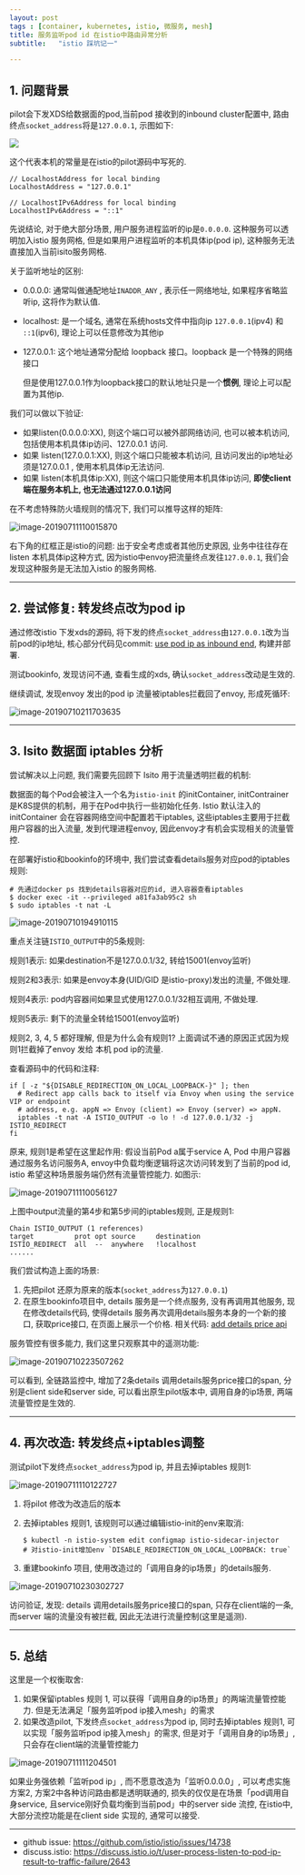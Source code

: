 ```yaml
---
layout: post
tags : [container, kubernetes, istio, 微服务, mesh]
title: 服务监听pod id 在istio中路由异常分析
subtitle:   "istio 踩坑记一"

---
```


## 1. 问题背景

pilot会下发XDS给数据面的pod,当前pod 接收到的inbound cluster配置中, 路由终点`socket_address`将是`127.0.0.1`, 示图如下:

![](http://zhongfox-blogimage-1256048497.cos.ap-guangzhou.myqcloud.com/2019-07-11-035449.jpg)



这个代表本机的常量是在istio的pilot源码中写死的. 

```
// LocalhostAddress for local binding
LocalhostAddress = "127.0.0.1"

// LocalhostIPv6Address for local binding
LocalhostIPv6Address = "::1"
```


先说结论, 对于绝大部分场景, 用户服务进程监听的ip是`0.0.0.0`. 这种服务可以透明加入istio 服务网格, 但是如果用户进程监听的本机具体ip(pod ip), 这种服务无法直接加入当前isito服务网格.

关于监听地址的区别:

- 0.0.0.0: 通常叫做通配地址`INADDR_ANY` , 表示任一网络地址, 如果程序省略监听ip, 这将作为默认值.

- localhost: 是一个域名, 通常在系统hosts文件中指向ip `127.0.0.1`(ipv4) 和 `::1`(ipv6), 理论上可以任意修改为其他ip

- 127.0.0.1: 这个地址通常分配给 loopback 接口。loopback 是一个特殊的网络接口

  但是使用127.0.0.1作为loopback接口的默认地址只是一个**惯例**, 理论上可以配置为其他ip.

我们可以做以下验证:

- 如果listen(0.0.0.0:XX), 则这个端口可以被外部网络访问, 也可以被本机访问, 包括使用本机具体ip访问、127.0.0.1 访问.
- 如果 listen(127.0.0.1:XX), 则这个端口只能被本机访问, 且访问发出的ip地址必须是127.0.0.1 , 使用本机具体ip无法访问.
- 如果 listen(本机具体ip:XX), 则这个端口只能使用本机具体ip访问, **即使client端在服务本机上, 也无法通过127.0.0.1访问**

在不考虑特殊防火墙规则的情况下, 我们可以推导这样的矩阵:

![image-20190711110015870](http://zhongfox-blogimage-1256048497.cos.ap-guangzhou.myqcloud.com/2019-07-11-040032.png)

右下角的红框正是istio的问题: 出于安全考虑或者其他历史原因, 业务中往往存在 listen 本机具体ip这种方式, 因为istio中envoy把流量终点发往`127.0.0.1`, 我们会发现这种服务是无法加入istio 的服务网格.

------

## 2. 尝试修复: 转发终点改为pod ip

通过修改istio 下发xds的源码, 将下发的终点`socket_address`由`127.0.0.1`改为当前pod的ip地址, 核心部分代码见commit: [use pod ip as inbound end](https://github.com/zhongfox/istio/commit/dd0ef4e02f5661b4448d63c55ddcb9d86fe3ee34#diff-f507fb55b7edf4a03d3c7e9aebf64a1e), 构建并部署.

测试bookinfo, 发现访问不通, 查看生成的xds, 确认`socket_address`改动是生效的.

继续调试, 发现envoy 发出的pod ip 流量被iptables拦截回了envoy, 形成死循环:

![image-20190710211703635](http://zhongfox-blogimage-1256048497.cos.ap-guangzhou.myqcloud.com/2019-07-11-040039.png)



------

## 3. Isito 数据面 iptables 分析

尝试解决以上问题, 我们需要先回顾下 Isito 用于流量透明拦截的机制:

数据面的每个Pod会被注入一个名为`istio-init` 的initContainer, initContrainer是K8S提供的机制，用于在Pod中执行一些初始化任务. Istio 默认注入的initContainer 会在容器网络空间中配置若干iptables, 这些iptables主要用于拦截用户容器的出入流量, 发到代理进程envoy, 因此envoy才有机会实现相关的流量管控.

在部署好istio和bookinfo的环境中, 我们尝试查看details服务对应pod的iptables规则:

```
# 先通过docker ps 找到details容器对应的id, 进入容器查看iptables
$ docker exec -it --privileged a81fa3ab95c2 sh
$ sudo iptables -t nat -L
```

![image-20190710194910115](http://zhongfox-blogimage-1256048497.cos.ap-guangzhou.myqcloud.com/2019-07-11-040047.png)


重点关注链`ISTIO_OUTPUT`中的5条规则:

规则1表示: 如果destination不是127.0.0.1/32,  转给15001(envoy监听)

规则2和3表示: 如果是envoy本身(UID/GID 是istio-proxy)发出的流量, 不做处理.

规则4表示: pod内容器间如果显式使用127.0.0.1/32相互调用, 不做处理.

规则5表示: 剩下的流量全转给15001(envoy监听)

规则2, 3, 4, 5 都好理解, 但是为什么会有规则1? 上面调试不通的原因正式因为规则1拦截掉了envoy 发给 本机 pod ip的流量.

查看源码中的代码和注释:

```
if [ -z "${DISABLE_REDIRECTION_ON_LOCAL_LOOPBACK-}" ]; then
  # Redirect app calls back to itself via Envoy when using the service VIP or endpoint
  # address, e.g. appN => Envoy (client) => Envoy (server) => appN.
  iptables -t nat -A ISTIO_OUTPUT -o lo ! -d 127.0.0.1/32 -j ISTIO_REDIRECT
fi
```

原来, 规则1是希望在这里起作用: 假设当前Pod a属于service A, Pod 中用户容器通过服务名访问服务A, envoy中负载均衡逻辑将这次访问转发到了当前的pod id, istio 希望这种场景服务端仍然有流量管控能力. 如图示:

![image-20190711110056127](http://zhongfox-blogimage-1256048497.cos.ap-guangzhou.myqcloud.com/2019-07-11-040050.png)

上图中output流量的第4步和第5步间的iptables规则, 正是规则1:

```
Chain ISTIO_OUTPUT (1 references)
target          prot opt source     destination
ISTIO_REDIRECT  all  --  anywhere   !localhost
......
```

我们尝试构造上面的场景: 

1. 先把pilot 还原为原来的版本(`socket_address`为`127.0.0.1`)
2. 在原生bookinfo项目中, details 服务是一个终点服务, 没有再调用其他服务, 现在修改details代码, 使得details 服务再次调用details服务本身的一个新的接口, 获取price接口, 在页面上展示一个价格. 相关代码: [add details price api](https://github.com/zhongfox/istio/commit/33c2f9002520f902282832a9f6400e564523c3fe#diff-1a10aee26c3ab4e908426aeb6cb63d92)

服务管控有很多能力, 我们这里只观察其中的遥测功能:

![image-20190710223507262](http://zhongfox-blogimage-1256048497.cos.ap-guangzhou.myqcloud.com/2019-07-11-040056.png)

可以看到, 全链路监控中, 增加了2条details 调用details服务price接口的span, 分别是client side和server side, 可以看出原生pilot版本中, 调用自身的ip场景, 两端流量管控是生效的.

------

## 4. 再次改造: 转发终点+iptables调整

测试pilot下发终点`socket_address`为pod ip, 并且去掉iptables 规则1: 

![image-20190711110122727](http://zhongfox-blogimage-1256048497.cos.ap-guangzhou.myqcloud.com/2019-07-11-040109.png)

1. 将pilot 修改为改造后的版本

2. 去掉iptables 规则1, 该规则可以通过编辑istio-init的env来取消:

   ```
   $ kubectl -n istio-system edit configmap istio-sidecar-injector
   # 对istio-init增加env `DISABLE_REDIRECTION_ON_LOCAL_LOOPBACK: true`
   ```

3. 重建bookinfo 项目, 使用改造过的「调用自身的ip场景」的details服务.


![image-20190710230302727](http://zhongfox-blogimage-1256048497.cos.ap-guangzhou.myqcloud.com/2019-07-11-040120.png)

访问验证, 发现: details 调用details服务price接口的span, 只存在client端的一条, 而server 端的流量没有被拦截, 因此无法进行流量控制(这里是遥测).

------

## 5. 总结

这里是一个权衡取舍:

1. 如果保留iptables 规则 1, 可以获得「调用自身的ip场景」的两端流量管控能力. 但是无法满足「服务监听pod ip接入mesh」的需求
2. 如果改造pilot, 下发终点`socket_address`为pod ip, 同时去掉iptables 规则1, 可以实现「服务监听pod ip接入mesh」的需求, 但是对于「调用自身的ip场景」, 只会存在client端的流量管控能力

![image-20190711111204501](http://zhongfox-blogimage-1256048497.cos.ap-guangzhou.myqcloud.com/2019-07-11-040129.png)

如果业务强依赖「监听pod ip」, 而不愿意改造为「监听0.0.0.0」, 可以考虑实施方案2, 方案2中各种访问路由都是透明联通的, 损失的仅仅是在场景「pod调用自身service, 且service刚好负载均衡到当前pod」中的server side 流控, 在istio中, 大部分流控功能是在client side 实现的, 通常可以接受.

---

* github issue: <https://github.com/istio/istio/issues/14738>
* discuss.istio: <https://discuss.istio.io/t/user-process-listen-to-pod-ip-result-to-traffic-failure/2643>
